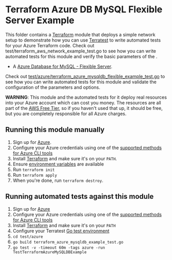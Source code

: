 # Terraform Azure DB MySQL Flexible Server Example

This folder contains a [Terraform]() module that deploys a simple network setup to demonstrate how you can use [Terratest]() to write automated tests for your Azure Terraform code. Check out test/terraform_aws_network_example_test.go to see how you can write automated tests for this module and verify the basic parameters of the .

- A [Azure Database for MySQL - Flexible Server](https://learn.microsoft.com/en-us/azure/mysql/flexible-server/overview).

Check out [test/azure/terraform_azure_mysqldb_flexible_example_test.go](../test/azure/terraform_azure_mysqldb_flexible_example_test.go) to see how you can write automated tests for this module and validate the configuration of the parameters and options. 

**WARNING**: This module and the automated tests for it deploy real resources into your Azure account which can cost you
money. The resources are all part of the [AWS Free Tier](https://learn.microsoft.com/en-us/azure/mysql/flexible-server/overview#free-12-month-offer), so if you haven't used that up,
it should be free, but you are completely responsible for all Azure charges. 

## Running this module manually
1. Sign up for [Azure](https://azure.microsoft.com/).
1. Configure your Azure credentials using one of the [supported methods for Azure CLI
   tools](https://docs.microsoft.com/en-us/cli/azure/azure-cli-configuration?view=azure-cli-latest)
1. Install [Terraform](https://www.terraform.io/) and make sure it's on your `PATH`.
1. Ensure [environment variables](../../README.md#review-environment-variables) are available
1. Run `terraform init`
1. Run `terraform apply`
1. When you're done, run `terraform destroy`.


## Running automated tests against this module
1. Sign up for [Azure](https://azure.microsoft.com/)
1. Configure your Azure credentials using one of the [supported methods for Azure CLI
   tools](https://docs.microsoft.com/en-us/cli/azure/azure-cli-configuration?view=azure-cli-latest)
1. Install [Terraform](https://www.terraform.io/) and make sure it's on your `PATH`
1. Configure your Terratest [Go test environment](../../README.md) 
1. `cd test/azure`
1. `go build terraform_azure_mysqldb_example_test.go`
1. `go test -v -timeout 60m -tags azure -run TestTerraformAzureMySQLDBExample`
